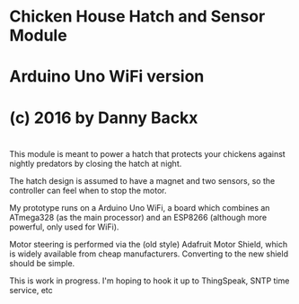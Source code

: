 #
# Chicken House Hatch and Sensor Module
# Arduino Uno WiFi version
#
# (c) 2016 by Danny Backx
#

This module is meant to power a hatch that protects your chickens against nightly predators
by closing the hatch at night.

The hatch design is assumed to have a magnet and two sensors, so the controller can feel
when to stop the motor.

My prototype runs on a Arduino Uno WiFi, a board which combines an ATmega328 (as the main
processor) and an ESP8266 (although more powerful, only used for WiFi).

Motor steering is performed via the (old style) Adafruit Motor Shield, which is widely
available from cheap manufacturers. Converting to the new shield should be simple.

This is work in progress.
I'm hoping to hook it up to ThingSpeak, SNTP time service, etc
